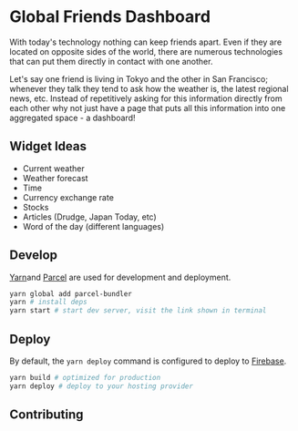 # Global Friends Dashboard

With today's technology nothing can keep friends apart. Even if they are located on opposite sides of the world, there are numerous technologies that can put them directly in contact with one another.

Let's say one friend is living in Tokyo and the other in San Francisco; whenever they talk they tend to ask how the weather is, the latest regional news, etc. Instead of repetitively asking for this information directly from each other why not just have a page that puts all this information into one aggregated space - a dashboard!


## Widget Ideas

* Current weather
* Weather forecast
* Time
* Currency exchange rate
* Stocks
* Articles (Drudge, Japan Today, etc)
* Word of the day (different languages)

## Develop

[Yarn](https://yarnpkg.com/en/)and [Parcel](https://parceljs.org/) are used for development and deployment.

```bash
yarn global add parcel-bundler
yarn # install deps
yarn start # start dev server, visit the link shown in terminal
```

## Deploy

By default, the `yarn deploy` command is configured to deploy to [Firebase](https://www.firebase.com).

```bash
yarn build # optimized for production
yarn deploy # deploy to your hosting provider
```

## Contributing
